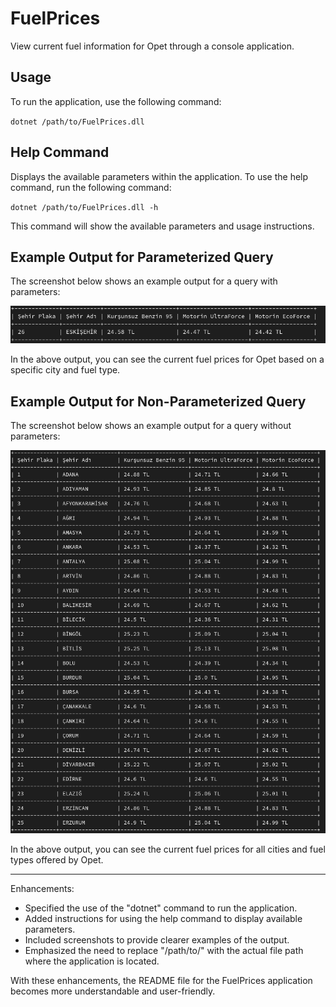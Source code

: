 # FuelPrices
View current fuel information for Opet through a console application.

## Usage
To run the application, use the following command:

<code>dotnet /path/to/FuelPrices.dll</code>

## Help Command
Displays the available parameters within the application. To use the help command, run the following command:

<code>dotnet /path/to/FuelPrices.dll -h</code>


This command will show the available parameters and usage instructions.

## Example Output for Parameterized Query
The screenshot below shows an example output for a query with parameters:

![Parameters Query](images/parameters-query.png)

In the above output, you can see the current fuel prices for Opet based on a specific city and fuel type.

## Example Output for Non-Parameterized Query
The screenshot below shows an example output for a query without parameters:

![Non Parameters Query](images/non-parameters-query.png)

In the above output, you can see the current fuel prices for all cities and fuel types offered by Opet.

---

Enhancements:
- Specified the use of the "dotnet" command to run the application.
- Added instructions for using the help command to display available parameters.
- Included screenshots to provide clearer examples of the output.
- Emphasized the need to replace "/path/to/" with the actual file path where the application is located.

With these enhancements, the README file for the FuelPrices application becomes more understandable and user-friendly.

